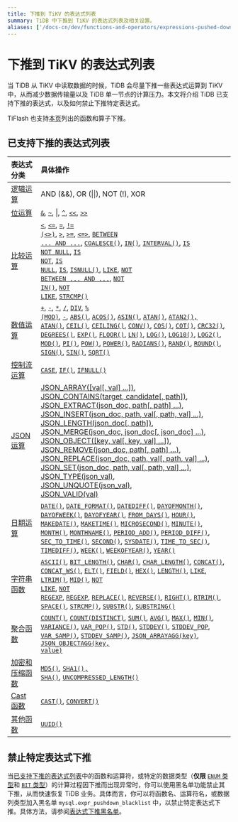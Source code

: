 ```yaml
---
title: 下推到 TiKV 的表达式列表
summary: TiDB 中下推到 TiKV 的表达式列表及相关设置。
aliases: ['/docs-cn/dev/functions-and-operators/expressions-pushed-down/','/docs-cn/dev/reference/sql/functions-and-operators/expressions-pushed-down/']
---
```


# 下推到 TiKV 的表达式列表

当 TiDB 从 TiKV 中读取数据的时候，TiDB 会尽量下推一些表达式运算到 TiKV 中，从而减少数据传输量以及 TiDB 单一节点的计算压力。本文将介绍 TiDB 已支持下推的表达式，以及如何禁止下推特定表达式。

TiFlash 也支持[本页](/tiflash/tiflash-supported-pushdown-calculations.md)列出的函数和算子下推。

## 已支持下推的表达式列表

| 表达式分类 | 具体操作 |
| :-------------- | :------------------------------------- |
| [逻辑运算](/functions-and-operators/operators.md#逻辑操作符) | AND (&&), OR (&#124;&#124;), NOT (!), XOR |
| [位运算](/functions-and-operators/operators.md#操作符) | [<code>&</code>][operator_bitwise-and], [<code>~</code>][operator_bitwise-invert], [\|][operator_bitwise-or], [<code>^</code>][operator_bitwise-xor], [<code><<</code>][operator_left-shift], [<code>>></code>][operator_right-shift] |
| [比较运算](/functions-and-operators/operators.md#比较方法和操作符) | [<code><</code>][operator_less-than], [<code><=</code>][operator_less-than-or-equal], [<code>=</code>][operator_equal], [<code>!= (<\>)</code>][operator_not-equal], [<code>></code>][operator_greater-than], [<code>>=</code>][operator_greater-than-or-equal], [<code><=></code>][operator_equal-to], [<code>BETWEEN ... AND ...</code>][operator_between], [<code>COALESCE()</code>][function_coalesce], [<code>IN()</code>][operator_in], [<code>INTERVAL()</code>][function_interval], [<code>IS NOT NULL</code>][operator_is-not-null], [<code>IS NOT</code>][operator_is-not], [<code>IS NULL</code>][operator_is-null], [<code>IS</code>][operator_is], [<code>ISNULL()</code>][function_isnull], [<code>LIKE</code>][operator_like], [<code>NOT BETWEEN ... AND ...</code>][operator_not-between], [<code>NOT IN()</code>][operator_not-in], [<code>NOT LIKE</code>][operator_not-like], [<code>STRCMP()</code>][function_strcmp] |
| [数值运算](/functions-and-operators/numeric-functions-and-operators.md) | [<code>+</code>][operator_plus], [<code>-</code>][operator_minus], [<code>*</code>][operator_times], [<code>/</code>][operator_divide], [<code>DIV</code>][operator_div], [<code>% (MOD)</code>][operator_mod], [<code>-</code>][operator_unary-minus], [<code>ABS()</code>][function_abs], [<code>ACOS()</code>][function_acos], [<code>ASIN()</code>][function_asin], [<code>ATAN()</code>][function_atan], [<code>ATAN2(), ATAN()</code>][function_atan2], [<code>CEIL()</code>][function_ceil], [<code>CEILING()</code>][function_ceiling], [<code>CONV()</code>][function_conv], [<code>COS()</code>][function_cos], [<code>COT()</code>][function_cot], [<code>CRC32()</code>][function_crc32], [<code>DEGREES()</code>][function_degrees], [<code>EXP()</code>][function_exp], [<code>FLOOR()</code>][function_floor], [<code>LN()</code>][function_ln], [<code>LOG()</code>][function_log], [<code>LOG10()</code>][function_log10], [<code>LOG2()</code>][function_log2], [<code>MOD()</code>][function_mod], [<code>PI()</code>][function_pi], [<code>POW()</code>][function_pow], [<code>POWER()</code>][function_power], [<code>RADIANS()</code>][function_radians], [<code>RAND()</code>][function_rand], [<code>ROUND()</code>][function_round], [<code>SIGN()</code>][function_sign], [<code>SIN()</code>][function_sin], [<code>SQRT()</code>][function_sqrt] |
| [控制流运算](/functions-and-operators/control-flow-functions.md) | [<code>CASE</code>][operator_case], [<code>IF()</code>][function_if], [<code>IFNULL()</code>][function_ifnull] |
| [JSON 运算](/functions-and-operators/json-functions.md) | [JSON_ARRAY([val[, val] ...])][json_array],<br/> [JSON_CONTAINS(target, candidate[, path])][json_contains],<br/> [JSON_EXTRACT(json_doc, path[, path] ...)][json_extract],<br/> [JSON_INSERT(json_doc, path, val[, path, val] ...)][json_insert],<br/> [JSON_LENGTH(json_doc[, path])][json_length],<br/> [JSON_MERGE(json_doc, json_doc[, json_doc] ...)][json_merge],<br/> [JSON_OBJECT([key, val[, key, val] ...])][json_object],<br/> [JSON_REMOVE(json_doc, path[, path] ...)][json_remove],<br/> [JSON_REPLACE(json_doc, path, val[, path, val] ...)][json_replace],<br/> [JSON_SET(json_doc, path, val[, path, val] ...)][json_set],<br/> [JSON_TYPE(json_val)][json_type],<br/> [JSON_UNQUOTE(json_val)][json_unquote],<br/> [JSON_VALID(val)][json_valid] |
| [日期运算](/functions-and-operators/date-and-time-functions.md) | [<code>DATE()</code>][function_date], [<code>DATE_FORMAT()</code>][function_date-format], [<code>DATEDIFF()</code>][function_datediff], [<code>DAYOFMONTH()</code>][function_dayofmonth], [<code>DAYOFWEEK()</code>][function_dayofweek], [<code>DAYOFYEAR()</code>][function_dayofyear], [<code>FROM_DAYS()</code>][function_from-days], [<code>HOUR()</code>][function_hour], [<code>MAKEDATE()</code>][function_makedate], [<code>MAKETIME()</code>][function_maketime], [<code>MICROSECOND()</code>][function_microsecond], [<code>MINUTE()</code>][function_minute], [<code>MONTH()</code>][function_month], [<code>MONTHNAME()</code>][function_monthname], [<code>PERIOD_ADD()</code>][function_period-add], [<code>PERIOD_DIFF()</code>][function_period-diff], [<code>SEC_TO_TIME()</code>][function_sec-to-time], [<code>SECOND()</code>][function_second], [<code>SYSDATE()</code>][function_sysdate], [<code>TIME_TO_SEC()</code>][function_time-to-sec], [<code>TIMEDIFF()</code>][function_timediff], [<code>WEEK()</code>][function_week], [<code>WEEKOFYEAR()</code>][function_weekofyear], [<code>YEAR()</code>][function_year] |
| [字符串函数](/functions-and-operators/string-functions.md) | [<code>ASCII()</code>][function_ascii], [<code>BIT_LENGTH()</code>][function_bit-length], [<code>CHAR()</code>][function_char], [<code>CHAR_LENGTH()</code>][function_char-length], [<code>CONCAT()</code>][function_concat], [<code>CONCAT_WS()</code>][function_concat-ws], [<code>ELT()</code>][function_elt], [<code>FIELD()</code>][function_field], [<code>HEX()</code>][function_hex], [<code>LENGTH()</code>][function_length], [<code>LIKE</code>][operator_like], [<code>LTRIM()</code>][function_ltrim], [<code>MID()</code>][function_mid], [<code>NOT LIKE</code>][operator_not-like], [<code>NOT REGEXP</code>][operator_not-regexp], [<code>REGEXP</code>][operator_regexp], [<code>REPLACE()</code>][function_replace], [<code>REVERSE()</code>][function_reverse], [<code>RIGHT()</code>][function_right], [<code>RTRIM()</code>][function_rtrim], [<code>SPACE()</code>][function_space], [<code>STRCMP()</code>][function_strcmp], [<code>SUBSTR()</code>][function_substr], [<code>SUBSTRING()</code>][function_substring] |
| [聚合函数](/functions-and-operators/aggregate-group-by-functions.md#group-by-聚合函数) | [<code>COUNT()</code>][function_count], [<code>COUNT(DISTINCT)</code>][function_count-distinct], [<code>SUM()</code>][function_sum], [<code>AVG()</code>][function_avg], [<code>MAX()</code>][function_max], [<code>MIN()</code>][function_min], [<code>VARIANCE()</code>][function_variance], [<code>VAR_POP()</code>][function_var-pop], [<code>STD()</code>][function_std], [<code>STDDEV()</code>][function_stddev], [<code>STDDEV_POP</code>][function_stddev-pop], [<code>VAR_SAMP()</code>][function_var-samp], [<code>STDDEV_SAMP()</code>][function_stddev-samp], [<code>JSON_ARRAYAGG(key)</code>][json_arrayagg], [<code>JSON_OBJECTAGG(key, value)</code>][function_json-objectagg] |
| [加密和压缩函数](/functions-and-operators/encryption-and-compression-functions.md#加密和压缩函数) | [<code>MD5()</code>][function_md5], [<code>SHA1(), SHA()</code>][function_sha1], [<code>UNCOMPRESSED_LENGTH()</code>][function_uncompressed-length] |
| [Cast 函数](/functions-and-operators/cast-functions-and-operators.md#cast-函数和操作符) | [<code>CAST()</code>][function_cast], [<code>CONVERT()</code>][function_convert] |
| [其他函数](/functions-and-operators/miscellaneous-functions.md#支持的函数) | [<code>UUID()</code>][function_uuid] |

## 禁止特定表达式下推

当[已支持下推的表达式列表](#已支持下推的表达式列表)中的函数和运算符，或特定的数据类型（**仅限** [`ENUM` 类型](/data-type-string.md#enum-类型)和 [`BIT` 类型](/data-type-numeric.md#bit-类型)）的计算过程因下推而出现异常时，你可以使用黑名单功能禁止其下推，从而快速恢复 TiDB 业务。具体而言，你可以将函数名、运算符名，或数据列类型加入黑名单 `mysql.expr_pushdown_blacklist` 中，以禁止特定表达式下推。具体方法，请参阅[表达式下推黑名单](/blocklist-control-plan.md#禁止特定表达式下推)。

[function_abs]: https://dev.mysql.com/doc/refman/5.7/en/mathematical-functions.html#function_abs

[function_acos]: https://dev.mysql.com/doc/refman/5.7/en/mathematical-functions.html#function_acos

[function_ascii]: https://dev.mysql.com/doc/refman/5.7/en/string-functions.html#function_ascii

[function_asin]: https://dev.mysql.com/doc/refman/5.7/en/mathematical-functions.html#function_asin

[function_atan]: https://dev.mysql.com/doc/refman/5.7/en/mathematical-functions.html#function_atan

[function_atan2]: https://dev.mysql.com/doc/refman/5.7/en/mathematical-functions.html#function_atan2

[function_avg]: https://dev.mysql.com/doc/refman/5.7/en/aggregate-functions.html#function_avg

[function_bit-length]: https://dev.mysql.com/doc/refman/5.7/en/string-functions.html#function_bit-length

[function_cast]: https://dev.mysql.com/doc/refman/5.7/en/cast-functions.html#function_cast

[function_ceil]: https://dev.mysql.com/doc/refman/5.7/en/mathematical-functions.html#function_ceil

[function_ceiling]: https://dev.mysql.com/doc/refman/5.7/en/mathematical-functions.html#function_ceiling

[function_char-length]: https://dev.mysql.com/doc/refman/5.7/en/string-functions.html#function_char-length

[function_char]: https://dev.mysql.com/doc/refman/5.7/en/string-functions.html#function_char

[function_coalesce]: https://dev.mysql.com/doc/refman/5.7/en/comparison-operators.html#function_coalesce

[function_concat-ws]: https://dev.mysql.com/doc/refman/5.7/en/string-functions.html#function_concat-ws

[function_concat]: https://dev.mysql.com/doc/refman/5.7/en/string-functions.html#function_concat

[function_conv]: https://dev.mysql.com/doc/refman/5.7/en/mathematical-functions.html#function_conv

[function_convert]: https://dev.mysql.com/doc/refman/5.7/en/cast-functions.html#function_convert

[function_cos]: https://dev.mysql.com/doc/refman/5.7/en/mathematical-functions.html#function_cos

[function_cot]: https://dev.mysql.com/doc/refman/5.7/en/mathematical-functions.html#function_cot

[function_count-distinct]: https://dev.mysql.com/doc/refman/5.7/en/aggregate-functions.html#function_count-distinct

[function_count]: https://dev.mysql.com/doc/refman/5.7/en/aggregate-functions.html#function_count

[function_crc32]: https://dev.mysql.com/doc/refman/5.7/en/mathematical-functions.html#function_crc32

[function_date-format]: https://dev.mysql.com/doc/refman/5.7/en/date-and-time-functions.html#function_date-format

[function_date]: https://dev.mysql.com/doc/refman/5.7/en/date-and-time-functions.html#function_date

[function_datediff]: https://dev.mysql.com/doc/refman/5.7/en/date-and-time-functions.html#function_datediff

[function_dayofmonth]: https://dev.mysql.com/doc/refman/5.7/en/date-and-time-functions.html#function_dayofmonth

[function_dayofweek]: https://dev.mysql.com/doc/refman/5.7/en/date-and-time-functions.html#function_dayofweek

[function_dayofyear]: https://dev.mysql.com/doc/refman/5.7/en/date-and-time-functions.html#function_dayofyear

[function_degrees]: https://dev.mysql.com/doc/refman/5.7/en/mathematical-functions.html#function_degrees

[function_elt]: https://dev.mysql.com/doc/refman/5.7/en/string-functions.html#function_elt

[function_exp]: https://dev.mysql.com/doc/refman/5.7/en/mathematical-functions.html#function_exp

[function_field]: https://dev.mysql.com/doc/refman/5.7/en/string-functions.html#function_field

[function_floor]: https://dev.mysql.com/doc/refman/5.7/en/mathematical-functions.html#function_floor

[function_from-days]: https://dev.mysql.com/doc/refman/5.7/en/date-and-time-functions.html#function_from-days

[function_hex]: https://dev.mysql.com/doc/refman/5.7/en/string-functions.html#function_hex

[function_hour]: https://dev.mysql.com/doc/refman/5.7/en/date-and-time-functions.html#function_hour

[function_if]: https://dev.mysql.com/doc/refman/5.7/en/flow-control-functions.html#function_if

[function_ifnull]: https://dev.mysql.com/doc/refman/5.7/en/flow-control-functions.html#function_ifnull

[function_interval]: https://dev.mysql.com/doc/refman/5.7/en/comparison-operators.html#function_interval

[function_isnull]: https://dev.mysql.com/doc/refman/5.7/en/comparison-operators.html#function_isnull

[function_json-objectagg]: https://dev.mysql.com/doc/refman/5.7/en/aggregate-functions.html#function_json-objectagg

[function_length]: https://dev.mysql.com/doc/refman/5.7/en/string-functions.html#function_length

[function_ln]: https://dev.mysql.com/doc/refman/5.7/en/mathematical-functions.html#function_ln

[function_log]: https://dev.mysql.com/doc/refman/5.7/en/mathematical-functions.html#function_log

[function_log10]: https://dev.mysql.com/doc/refman/5.7/en/mathematical-functions.html#function_log10

[function_log2]: https://dev.mysql.com/doc/refman/5.7/en/mathematical-functions.html#function_log2

[function_ltrim]: https://dev.mysql.com/doc/refman/5.7/en/string-functions.html#function_ltrim

[function_makedate]: https://dev.mysql.com/doc/refman/5.7/en/date-and-time-functions.html#function_makedate

[function_maketime]: https://dev.mysql.com/doc/refman/5.7/en/date-and-time-functions.html#function_maketime

[function_max]: https://dev.mysql.com/doc/refman/5.7/en/aggregate-functions.html#function_max

[function_md5]: https://dev.mysql.com/doc/refman/5.7/en/encryption-functions.html#function_md5

[function_microsecond]: https://dev.mysql.com/doc/refman/5.7/en/date-and-time-functions.html#function_microsecond

[function_mid]: https://dev.mysql.com/doc/refman/5.7/en/string-functions.html#function_mid

[function_min]: https://dev.mysql.com/doc/refman/5.7/en/aggregate-functions.html#function_min

[function_minute]: https://dev.mysql.com/doc/refman/5.7/en/date-and-time-functions.html#function_minute

[function_mod]: https://dev.mysql.com/doc/refman/5.7/en/mathematical-functions.html#function_mod

[function_month]: https://dev.mysql.com/doc/refman/5.7/en/date-and-time-functions.html#function_month

[function_monthname]: https://dev.mysql.com/doc/refman/5.7/en/date-and-time-functions.html#function_monthname

[function_period-add]: https://dev.mysql.com/doc/refman/5.7/en/date-and-time-functions.html#function_period-add

[function_period-diff]: https://dev.mysql.com/doc/refman/5.7/en/date-and-time-functions.html#function_period-diff

[function_pi]: https://dev.mysql.com/doc/refman/5.7/en/mathematical-functions.html#function_pi

[function_pow]: https://dev.mysql.com/doc/refman/5.7/en/mathematical-functions.html#function_pow

[function_power]: https://dev.mysql.com/doc/refman/5.7/en/mathematical-functions.html#function_power

[function_radians]: https://dev.mysql.com/doc/refman/5.7/en/mathematical-functions.html#function_radians

[function_rand]: https://dev.mysql.com/doc/refman/5.7/en/mathematical-functions.html#function_rand

[function_replace]: https://dev.mysql.com/doc/refman/5.7/en/string-functions.html#function_replace

[function_reverse]: https://dev.mysql.com/doc/refman/5.7/en/string-functions.html#function_reverse

[function_right]: https://dev.mysql.com/doc/refman/5.7/en/string-functions.html#function_right

[function_round]: https://dev.mysql.com/doc/refman/5.7/en/mathematical-functions.html#function_round

[function_rtrim]: https://dev.mysql.com/doc/refman/5.7/en/string-functions.html#function_rtrim

[function_sec-to-time]: https://dev.mysql.com/doc/refman/5.7/en/date-and-time-functions.html#function_sec-to-time

[function_second]: https://dev.mysql.com/doc/refman/5.7/en/date-and-time-functions.html#function_second

[function_sha1]: https://dev.mysql.com/doc/refman/5.7/en/encryption-functions.html#function_sha1

[function_sign]: https://dev.mysql.com/doc/refman/5.7/en/mathematical-functions.html#function_sign

[function_sin]: https://dev.mysql.com/doc/refman/5.7/en/mathematical-functions.html#function_sin

[function_space]: https://dev.mysql.com/doc/refman/5.7/en/string-functions.html#function_space

[function_sqrt]: https://dev.mysql.com/doc/refman/5.7/en/mathematical-functions.html#function_sqrt

[function_std]: https://dev.mysql.com/doc/refman/5.7/en/aggregate-functions.html#function_std

[function_stddev-pop]: https://dev.mysql.com/doc/refman/5.7/en/aggregate-functions.html#function_stddev-pop

[function_stddev-samp]: https://dev.mysql.com/doc/refman/5.7/en/aggregate-functions.html#function_stddev-samp

[function_stddev]: https://dev.mysql.com/doc/refman/5.7/en/aggregate-functions.html#function_stddev

[function_strcmp]: https://dev.mysql.com/doc/refman/5.7/en/string-comparison-functions.html#function_strcmp

[function_substr]: https://dev.mysql.com/doc/refman/5.7/en/string-functions.html#function_substr

[function_substring]: https://dev.mysql.com/doc/refman/5.7/en/string-functions.html#function_substring

[function_sum]: https://dev.mysql.com/doc/refman/5.7/en/aggregate-functions.html#function_sum

[function_sysdate]: https://dev.mysql.com/doc/refman/5.7/en/date-and-time-functions.html#function_sysdate

[function_time-to-sec]: https://dev.mysql.com/doc/refman/5.7/en/date-and-time-functions.html#function_time-to-sec

[function_timediff]: https://dev.mysql.com/doc/refman/5.7/en/date-and-time-functions.html#function_timediff

[function_uncompressed-length]: https://dev.mysql.com/doc/refman/5.7/en/encryption-functions.html#function_uncompressed-length

[function_uuid]: https://dev.mysql.com/doc/refman/5.7/en/miscellaneous-functions.html#function_uuid

[function_var-pop]: https://dev.mysql.com/doc/refman/5.7/en/aggregate-functions.html#function_var-pop

[function_var-samp]: https://dev.mysql.com/doc/refman/5.7/en/aggregate-functions.html#function_var-samp

[function_variance]: https://dev.mysql.com/doc/refman/5.7/en/aggregate-functions.html#function_variance

[function_week]: https://dev.mysql.com/doc/refman/5.7/en/date-and-time-functions.html#function_week

[function_weekofyear]: https://dev.mysql.com/doc/refman/5.7/en/date-and-time-functions.html#function_weekofyear

[function_year]: https://dev.mysql.com/doc/refman/5.7/en/date-and-time-functions.html#function_year

[json_array]: https://dev.mysql.com/doc/refman/5.7/en/json-creation-functions.html#function_json-array

[json_arrayagg]:https://dev.mysql.com/doc/refman/5.7/en/aggregate-functions.html#function_json-arrayagg

[json_contains]: https://dev.mysql.com/doc/refman/5.7/en/json-search-functions.html#function_json-contains

[json_extract]: https://dev.mysql.com/doc/refman/5.7/en/json-search-functions.html#function_json-extract

[json_insert]: https://dev.mysql.com/doc/refman/5.7/en/json-modification-functions.html#function_json-insert

[json_length]: https://dev.mysql.com/doc/refman/5.7/en/json-attribute-functions.html#function_json-length

[json_merge]: https://dev.mysql.com/doc/refman/5.7/en/json-modification-functions.html#function_json-merge

[json_object]: https://dev.mysql.com/doc/refman/5.7/en/json-creation-functions.html#function_json-object

[json_remove]: https://dev.mysql.com/doc/refman/5.7/en/json-modification-functions.html#function_json-remove

[json_replace]: https://dev.mysql.com/doc/refman/5.7/en/json-modification-functions.html#function_json-replace

[json_set]: https://dev.mysql.com/doc/refman/5.7/en/json-modification-functions.html#function_json-set

[json_type]: https://dev.mysql.com/doc/refman/5.7/en/json-attribute-functions.html#function_json-type

[json_unquote]: https://dev.mysql.com/doc/refman/5.7/en/json-modification-functions.html#function_json-unquote

[json_valid]: https://dev.mysql.com/doc/refman/5.7/en/json-attribute-functions.html#function_json-valid

[operator_between]: https://dev.mysql.com/doc/refman/5.7/en/comparison-operators.html#operator_between

[operator_bitwise-and]: https://dev.mysql.com/doc/refman/5.7/en/bit-functions.html#operator_bitwise-and

[operator_bitwise-invert]: https://dev.mysql.com/doc/refman/5.7/en/bit-functions.html#operator_bitwise-invert

[operator_bitwise-or]: https://dev.mysql.com/doc/refman/5.7/en/bit-functions.html#operator_bitwise-or

[operator_bitwise-xor]: https://dev.mysql.com/doc/refman/5.7/en/bit-functions.html#operator_bitwise-xor

[operator_case]: https://dev.mysql.com/doc/refman/5.7/en/flow-control-functions.html#operator_case

[operator_div]: https://dev.mysql.com/doc/refman/5.7/en/arithmetic-functions.html#operator_div

[operator_divide]: https://dev.mysql.com/doc/refman/5.7/en/arithmetic-functions.html#operator_divide

[operator_equal-to]: https://dev.mysql.com/doc/refman/5.7/en/comparison-operators.html#operator_equal-to

[operator_equal]: https://dev.mysql.com/doc/refman/5.7/en/comparison-operators.html#operator_equal

[operator_greater-than-or-equal]: https://dev.mysql.com/doc/refman/5.7/en/comparison-operators.html#operator_greater-than-or-equal

[operator_greater-than]: https://dev.mysql.com/doc/refman/5.7/en/comparison-operators.html#operator_greater-than

[operator_in]: https://dev.mysql.com/doc/refman/5.7/en/comparison-operators.html#operator_in

[operator_is-not-null]: https://dev.mysql.com/doc/refman/5.7/en/comparison-operators.html#operator_is-not-null

[operator_is-not]: https://dev.mysql.com/doc/refman/5.7/en/comparison-operators.html#operator_is-not

[operator_is-null]: https://dev.mysql.com/doc/refman/5.7/en/comparison-operators.html#operator_is-null

[operator_is]: https://dev.mysql.com/doc/refman/5.7/en/comparison-operators.html#operator_is

[operator_left-shift]: https://dev.mysql.com/doc/refman/5.7/en/bit-functions.html#operator_left-shift

[operator_less-than-or-equal]: https://dev.mysql.com/doc/refman/5.7/en/comparison-operators.html#operator_less-than-or-equal

[operator_less-than]: https://dev.mysql.com/doc/refman/5.7/en/comparison-operators.html#operator_less-than

[operator_like]: https://dev.mysql.com/doc/refman/5.7/en/string-comparison-functions.html#operator_like

[operator_minus]: https://dev.mysql.com/doc/refman/5.7/en/arithmetic-functions.html#operator_minus

[operator_mod]: https://dev.mysql.com/doc/refman/5.7/en/arithmetic-functions.html#operator_mod

[operator_not-between]: https://dev.mysql.com/doc/refman/5.7/en/comparison-operators.html#operator_not-between

[operator_not-equal]: https://dev.mysql.com/doc/refman/5.7/en/comparison-operators.html#operator_not-equal

[operator_not-in]: https://dev.mysql.com/doc/refman/5.7/en/comparison-operators.html#operator_not-in

[operator_not-like]: https://dev.mysql.com/doc/refman/5.7/en/string-comparison-functions.html#operator_not-like

[operator_not-regexp]: https://dev.mysql.com/doc/refman/5.7/en/regexp.html#operator_not-regexp

[operator_plus]: https://dev.mysql.com/doc/refman/5.7/en/arithmetic-functions.html#operator_plus

[operator_regexp]: https://dev.mysql.com/doc/refman/5.7/en/regexp.html#operator_regexp

[operator_right-shift]: https://dev.mysql.com/doc/refman/5.7/en/bit-functions.html#operator_right-shift

[operator_times]: https://dev.mysql.com/doc/refman/5.7/en/arithmetic-functions.html#operator_times

[operator_unary-minus]: https://dev.mysql.com/doc/refman/5.7/en/arithmetic-functions.html#operator_unary-minus
